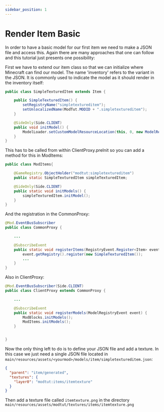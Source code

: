 ```yaml
---
sidebar_position: 1
---
```


# Render Item Basic

In order to have a basic model for our first item we need to make a JSON file and access this. Again there are many approaches that one can follow and this tutorial just presents one possibility:

First we have to extend our item class so that we can initialize where Minecraft can find our model. The name 'inventory' refers to the variant in the JSON. It is commonly used to indicate the model as it should render in the inventory itself:

```java
public class SimpleTexturedItem extends Item {

    public SimpleTexturedItem() {
        setRegistryName("simpletextureditem");
        setUnlocalizedName(ModTut.MODID + ".simpletextureditem");
    }

    @SideOnly(Side.CLIENT)
    public void initModel() {
        ModelLoader.setCustomModelResourceLocation(this, 0, new ModelResourceLocation(getRegistryName(), "inventory"));
    }
}
```

This has to be called from within ClientProxy.preInit so you can add a method for this in ModItems:

```java
public class ModItems{

    @GameRegistry.ObjectHolder("modtut:simpletextureditem")
    public static SimpleTexturedItem simpleTexturedItem;

    @SideOnly(Side.CLIENT)
    public static void initModels() {
        simpleTexturedItem.initModel();
    }
}
```

And the registration in the CommonProxy:

```java
@Mod.EventBusSubscriber
public class CommonProxy {

    ...

    @SubscribeEvent
    public static void registerItems(RegistryEvent.Register<Item> event) {
        event.getRegistry().register(new SimpleTexturedItem());
        ...
    }
}
```

Also in ClientProxy:

```java
@Mod.EventBusSubscriber(Side.CLIENT)
public class ClientProxy extends CommonProxy {

    ...

    @SubscribeEvent
    public static void registerModels(ModelRegistryEvent event) {
        ModBlocks.initModels();
        ModItems.initModels();
    }


}
```

Now the only thing left to do is to define your JSON file and add a texture.
In this case we just need a single JSON file located in `main/resources/assets/<yourmod>/models/item/simpletextureditem.json`:

```json title="main/resources/assets/<yourmod>/models/item/simpletextureditem.json"
{
  "parent": "item/generated",
  "textures": {
    "layer0": "modtut:items/itemtexture"
  }
}
```

Then add a texture file called `itemtexture.png` in the directory `main/resources/assets/modtut/textures/items/itemtexture.png`

